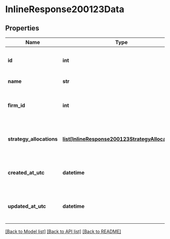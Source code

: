 # InlineResponse200123Data

## Properties
Name | Type | Description | Notes
------------ | ------------- | ------------- | -------------
**id** | **int** | Unique ID for this model object | [optional] 
**name** | **str** | Name for the model | [optional] 
**firm_id** | **int** | Id of the firm this model is associated with | [optional] 
**strategy_allocations** | [**list[InlineResponse200123StrategyAllocations]**](InlineResponse200123StrategyAllocations.md) | Strategy allocation associated with this model | [optional] 
**created_at_utc** | **datetime** | Timestamp for when the record was created | [optional] 
**updated_at_utc** | **datetime** | Timestamp for when the record was updated | [optional] 

[[Back to Model list]](../README.md#documentation-for-models) [[Back to API list]](../README.md#documentation-for-api-endpoints) [[Back to README]](../README.md)

